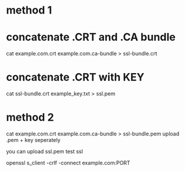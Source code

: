 
# method 1

# concatenate .CRT and .CA bundle
cat example.com.crt example.com.ca-bundle > ssl-bundle.crt
# concatenate .CRT with KEY
cat ssl-bundle.crt example_key.txt > ssl.pem

# method 2
cat example.com.crt example.com.ca-bundle > ssl-bundle.pem
upload .pem + key seperately

you can upload ssl.pem
test ssl 

openssl s_client -crlf -connect example.com:PORT
